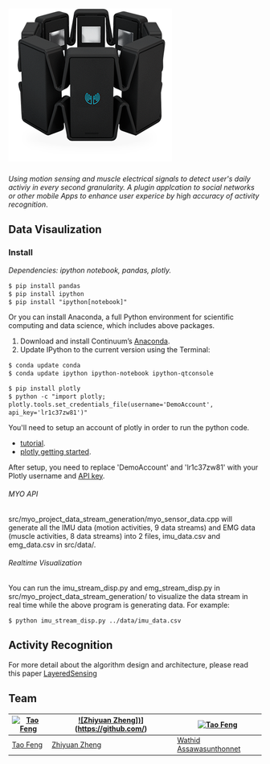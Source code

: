 # ![LayeredSensing](Paper_Slides/myo_image_black.png)

_Using motion sensing and muscle electrical signals to detect user's daily activiy in every second granularity.
A plugin applcation to social networks or other mobile Apps to enhance user experice by high accuracy of activity recognition_.

## Data Visaulization

### Install
 *Dependencies: ipython notebook, pandas, plotly.*

```
$ pip install pandas
$ pip install ipython
$ pip install "ipython[notebook]"
```
Or you can install Anaconda, a full Python environment for scientific computing and data science, which includes above packages.
 1. Download and install Continuum’s [Anaconda](https://www.continuum.io/downloads).
 2. Update IPython to the current version using the Terminal:

```
$ conda update conda
$ conda update ipython ipython-notebook ipython-qtconsole
```

```
$ pip install plotly
$ python -c "import plotly; plotly.tools.set_credentials_file(username='DemoAccount', api_key='lr1c37zw81')"
```
You'll need to setup an account of plotly in order to run the python code.
 * [tutorial](https://plot.ly/python/streaming-tutorial/).
 * [plotly getting started](https://plot.ly/python/getting-started/).

After setup, you need to replace 'DemoAccount' and 'lr1c37zw81' with your Plotly username and [API key](https://plot.ly/settings/api/).


###### MYO API
src/myo_project_data_stream_generation/myo_sensor_data.cpp will generate all the IMU data (motion activities, 9 data streams) and EMG data (muscle activities, 8 data streams) into 2 files, imu_data.csv and emg_data.csv in src/data/.

###### Realtime Visualization
You can run the imu_stream_disp.py and emg_stream_disp.py in src/myo_project_data_stream_generation/ to visualize the data stream in real time while the above program is generating data. For example:

```
$ python imu_stream_disp.py ../data/imu_data.csv
```

## Activity Recognition
For more detail about the algorithm design and architecture, please read this paper [LayeredSensing](https://github.com/fairymane/LayeredSensing/blob/master/Paper_Slides/LayeredSensing.pdf)


## Team

[![Tao Feng](https://avatars1.githubusercontent.com/u/3277606?v=2&s=460)](https://github.com/) | [![Zhiyuan Zheng])](https://avatars1.githubusercontent.com/u/12131004?v=2&s=460)](https://github.com/) | [![Tao Feng](https://avatars1.githubusercontent.com/u/8878378?v=2&s=460)](https://github.com/)
---|---|---
[Tao Feng](https://github.com/fairymane) | [Zhiyuan Zheng](https://github.com/zhiyuanzheng) | [Wathid Assawasunthonnet](https://github.com/rockxja)
